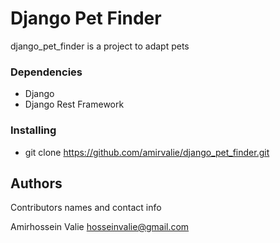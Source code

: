 # Django Pet Finder

django_pet_finder is a project to adapt pets

### Dependencies

* Django
* Django Rest Framework


### Installing

* git clone https://github.com/amirvalie/django_pet_finder.git


## Authors

Contributors names and contact info

Amirhossein Valie
hosseinvalie@gmail.com 
